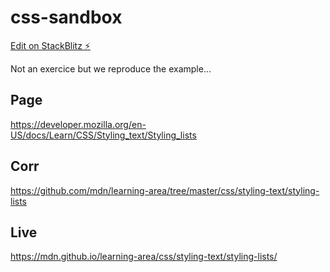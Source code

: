 # css-sandbox

[Edit on StackBlitz ⚡️](https://stackblitz.com/edit/css-sandbox)  


Not an exercice but we reproduce the example...

## Page

https://developer.mozilla.org/en-US/docs/Learn/CSS/Styling_text/Styling_lists

## Corr

https://github.com/mdn/learning-area/tree/master/css/styling-text/styling-lists

## Live 

https://mdn.github.io/learning-area/css/styling-text/styling-lists/



